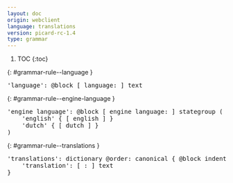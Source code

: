 ```yaml
---
layout: doc
origin: webclient
language: translations
version: picard-rc-1.4
type: grammar
---
```


1. TOC
{:toc}


{: #grammar-rule--language }
<div class="language-js highlighter-rouge">
<div class="highlight">
<pre class="highlight language-js code-custom">
'<span class="token string">language</span>': @block [ <span class="token operator">language:</span> ] text
</pre>
</div>
</div>

{: #grammar-rule--engine-language }
<div class="language-js highlighter-rouge">
<div class="highlight">
<pre class="highlight language-js code-custom">
'<span class="token string">engine language</span>': @block [ <span class="token operator">engine</span> <span class="token operator">language:</span> ] stategroup (
	'<span class="token string">english</span>' { [ <span class="token operator">english</span> ] }
	'<span class="token string">dutch</span>' { [ <span class="token operator">dutch</span> ] }
)
</pre>
</div>
</div>

{: #grammar-rule--translations }
<div class="language-js highlighter-rouge">
<div class="highlight">
<pre class="highlight language-js code-custom">
'<span class="token string">translations</span>': dictionary @order: canonical { @block indent
	'<span class="token string">translation</span>': [ <span class="token operator">:</span> ] text
}
</pre>
</div>
</div>
